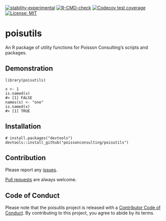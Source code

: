 <!-- README.md is generated from README.Rmd. Please edit that file -->
<!-- badges: start -->

[![stability-experimental](https://img.shields.io/badge/stability-experimental-orange.svg)](https://github.com/joethorley/stability-badges#experimental)
[![R-CMD-check](https://github.com/poissonconsulting/poisutils/workflows/R-CMD-check/badge.svg)](https://github.com/poissonconsulting/poisutils/actions)
[![Codecov test
coverage](https://codecov.io/gh/poissonconsulting/poisutils/branch/master/graph/badge.svg)](https://codecov.io/gh/poissonconsulting/poisutils?branch=master)
[![License:
MIT](https://img.shields.io/badge/License-MIT-blue.svg)](https://opensource.org/licenses/MIT)
<!-- badges: end -->

# poisutils

An R package of utility functions for Poisson Consulting’s scripts and
packages.

## Demonstration

    library(poisutils)

    x <- 1
    is.named(x)
    #> [1] FALSE
    names(x) <- "one"
    is.named(x)
    #> [1] TRUE

## Installation

    # install.packages("devtools")
    devtools::install_github("poissonconsulting/poisutils")

## Contribution

Please report any
[issues](https://github.com/poissonconsulting/poisutils/issues).

[Pull requests](https://github.com/poissonconsulting/poisutils/pulls)
are always welcome.

## Code of Conduct

Please note that the poisutils project is released with a [Contributor
Code of
Conduct](https://contributor-covenant.org/version/2/0/CODE_OF_CONDUCT.html).
By contributing to this project, you agree to abide by its terms.
